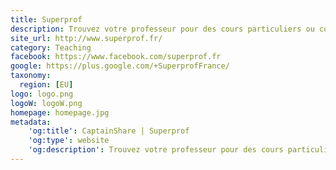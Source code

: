 ```yaml
---
title: Superprof
description: Trouvez votre professeur pour des cours particuliers ou collectifs parmi plus de 100 000 profils. A domicile, chez le professeur, dans une salle dédiée ou même par webcam : plus de 80 000 élèves nous ont déjà fait confiance.
site_url: http://www.superprof.fr/
category: Teaching
facebook: https://www.facebook.com/superprof.fr
google: https://plus.google.com/+SuperprofFrance/
taxonomy:
  region: [EU]
logo: logo.png
logoW: logoW.png
homepage: homepage.jpg
metadata:
    'og:title': CaptainShare | Superprof
    'og:type': website
    'og:description': Trouvez votre professeur pour des cours particuliers ou collectifs parmi plus de 100 000 profils. A domicile, chez le professeur, dans une salle dédiée ou même par webcam : plus de 80 000 élèves nous ont déjà fait confiance.
---
```

